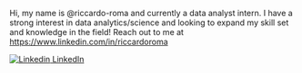 Hi, my name is @riccardo-roma and currently a data analyst intern.
I have a strong interest in data analytics/science and looking to expand my skill set and knowledge in the field!
Reach out to me at https://www.linkedin.com/in/riccardoroma

[![Linkedin](https://i.stack.imgur.com/gVE0j.png) LinkedIn](https://www.linkedin.com/in/riccardoroma)
